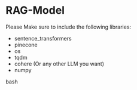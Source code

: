 # RAG-Model
Please Make sure to include the following libraries:
* sentence_transformers
* pinecone
* os
* tqdm
* cohere (Or any other LLM you want)
* numpy

bash
